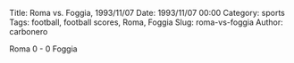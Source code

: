 Title: Roma vs. Foggia, 1993/11/07
Date: 1993/11/07 00:00
Category: sports
Tags: football, football scores, Roma, Foggia
Slug: roma-vs-foggia
Author: carbonero


Roma 0 - 0 Foggia
